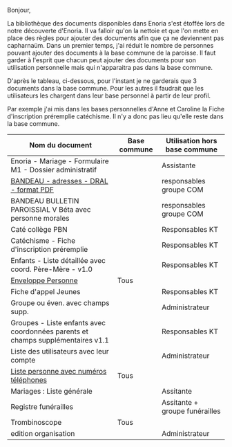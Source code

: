 Bonjour,

La bibliothèque des documents disponibles dans Enoria s'est étoffée lors de notre découverte d'Enoria. Il va falloir qu'on la nettoie et que l'on mette en place des règles pour ajouter des documents afin que ça ne deviennent pas capharnaüm. 
Dans un premier temps, j'ai réduit le nombre de personnes pouvant ajouter des documents à la base commune de la paroisse. Il faut garder à l'esprit que chacun peut ajouter des documents pour son utilisation personnelle mais qui n'apparaitra pas dans la base commune.

D'après le tableau, ci-dessous, pour l'instant je ne garderais que 3 documents dans la base commune. Pour les autres il faudrait que les utilisateurs les chargent dans leur base personnel à partir de leur profil. 

Par exemple j'ai mis dans les bases personnelles d'Anne et Caroline la Fiche d'inscription préremplie catéchisme. Il n'y a donc pas lieu qu'elle reste dans la base commune.

| Nom du document | Base commune | Utilisation hors base commune |
| ---------------  | ------------| ------------------------------|
| Enoria - Mariage - Formulaire M1 - Dossier administratif	 |	|Assistante |
| [BANDEAU - adresses - DRAL - format PDF](https://web.enoria.app/tools/documentspdf/?p=882838,901523,865776,901535&g=29621&titredoc=&doc=23140&orientation=landscape&preview=pdf&format=a4) | | responsables groupe COM |
| BANDEAU BULLETIN PAROISSIAL V Béta avec personne morales	| |	responsables groupe COM |
| Caté collège PBN	| |Responsables KT |
| Catéchisme - Fiche d'inscription préremplie	 | |	Responsables KT |
| Enfants - Liste détaillée avec coord. Père-Mère - v1.0	| |	Responsables KT |
| [Enveloppe Personne](https://web.enoria.app/tools/documentspdf/?p=901858&titredoc=&doc=288&orientation=portrait&preview=html&format=a4)	| Tous |	 |
| Fiche d'appel Jeunes	| |	Responsables KT |
| Groupe ou éven. avec champs supp.	 |	|Administrateur |
| Groupes - Liste enfants avec coordonnées parents et champs supplémentaires v1.1	| |	Responsables KT |
| Liste des utilisateurs avec leur compte	| |	Administrateur |
| [Liste personne avec numéros téléphones](https://web.enoria.app/tools/documentspdf/?p=901814&titredoc=&doc=10&orientation=portrait&preview=html&format=a4) | Tous |	 |
| Mariages : Liste générale	 | |	Assitante |
| Registre funérailles	| |	Assitante + groupe funérailles |
| Trombinoscope	| Tous |	  |
| edition organisation	| |	Administrateur |
